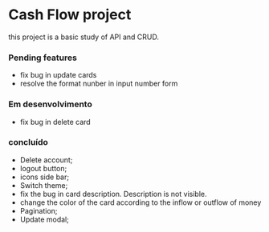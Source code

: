 # Cash Flow project

this project is a basic study of API and CRUD.

### Pending features

- fix bug in update cards
- resolve the format nunber in input number form

### Em desenvolvimento

- fix bug in delete card

### concluído

- Delete account;
- logout button;
- icons side bar;
- Switch theme;
- fix the bug in card description. Description is not visible.
- change the color of the card according to the inflow or outflow of money
- Pagination;
- Update modal;